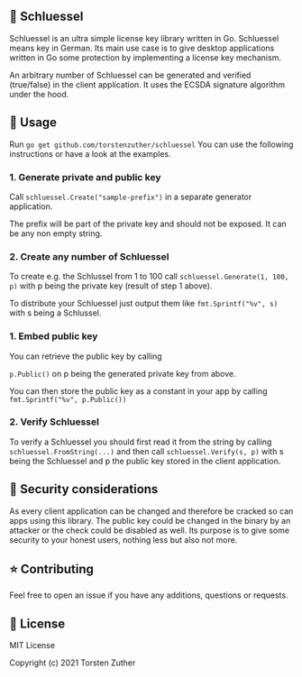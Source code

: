 ## 🔑 Schluessel
Schluessel is an ultra simple license key library written in Go.
Schluessel means key in German.
Its main use case is to give desktop applications written in Go some protection by
implementing a license key mechanism.

An arbitrary number of Schluessel can be generated and verified (true/false) in 
the client application. It uses the ECSDA signature algorithm under the hood.

## 🔧 Usage

Run `go get github.com/torstenzuther/schluessel`
You can use the following instructions or have a look at the examples.

### 1. Generate private and public key
   
Call
   `schluessel.Create("sample-prefix")` in a separate generator application.

The prefix will be part of the private key and should not be exposed. It can be any non empty string.

### 2. Create any number of Schluessel

To create e.g. the Schlussel from 1 to 100 call `schluessel.Generate(1, 100, p)` with p being the private key (result of step 1 above).

To distribute your Schluessel just output them like `fmt.Sprintf("%v", s)` with s being a Schlussel.

### 1. Embed public key

You can retrieve the public key by calling

`p.Public()` on p being the generated private key from above. 

You can then store the public key as a constant
in your app by calling `fmt.Sprintf("%v", p.Public())`

### 2. Verify Schluessel

To verify a Schluessel you should first read it from the string by calling `schluessel.FromString(...)` and then
call `schluessel.Verify(s, p)` with s being the Schluessel and p the public key stored in the client application.

## 🔐 Security considerations

As every client application can be changed and therefore be cracked
so can apps using this library. The public key could be changed in the binary by an attacker or the check could
be disabled as well. Its purpose is to give some security to your honest users, nothing less but also
not more.


## ⭐ Contributing 

Feel free to open an issue if you have any additions, questions or requests.

## 🎨 License

MIT License

Copyright (c) 2021 Torsten Zuther

